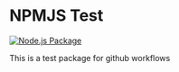 # NPMJS Test

[![Node.js Package](https://github.com/dreamora/npmjs-test/actions/workflows/npm-publish.yml/badge.svg)](https://github.com/dreamora/npmjs-test/actions/workflows/npm-publish.yml)

This is a test package for github workflows